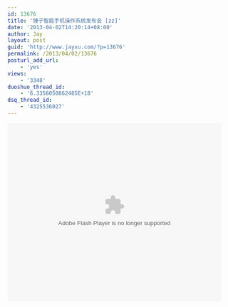 ```yaml
---
id: 13676
title: '锤子智能手机操作系统发布会 [zz]'
date: '2013-04-02T14:20:14+08:00'
author: Jay
layout: post
guid: 'http://www.jayxu.com/?p=13676'
permalink: /2013/04/02/13676
posturl_add_url:
    - 'yes'
views:
    - '3348'
duoshuo_thread_id:
    - '6.3356050862485E+18'
dsq_thread_id:
    - '4325536027'
---
```


<embed src="http://player.youku.com/player.php/sid/XNTM1ODU5MDI4/v.swf" allowFullScreen="true" quality="high" width="480" height="400" align="middle" allowScriptAccess="always" type="application/x-shockwave-flash"></embed>